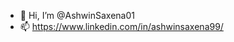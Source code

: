 - 👋 Hi, I’m @AshwinSaxena01
- 📫 https://www.linkedin.com/in/ashwinsaxena99/

<!---
AshwinSaxena01/AshwinSaxena01 is a ✨ special ✨ repository because its `README.md` (this file) appears on your GitHub profile.
You can click the Preview link to take a look at your changes.
--->
